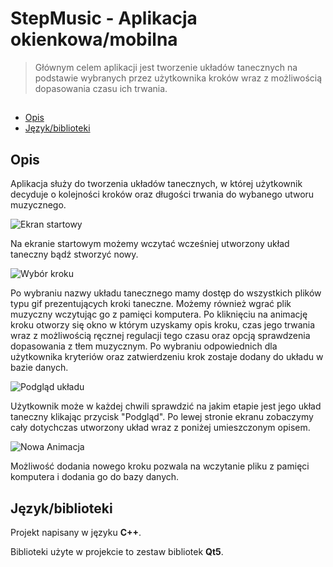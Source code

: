 # StepMusic - Aplikacja okienkowa/mobilna
> Głównym celem aplikacji jest tworzenie układów tanecznych na podstawie wybranych przez użytkownika kroków wraz z możliwością dopasowania czasu ich trwania.

## 
* [Opis](#Opis)
* [Język/biblioteki](#Język/biblioteki)


## Opis

Aplikacja służy do tworzenia układów tanecznych, w której użytkownik decyduje o kolejności kroków oraz długości trwania do wybanego utworu muzycznego. 

![Ekran startowy](https://github.com/MagdalenaZimoch/Projekt-C-/blob/master/Pliki/aplikacjamuzyczna1.PNG "Ekran Startowy")

Na ekranie startowym możemy wczytać wcześniej utworzony układ taneczny bądź stworzyć nowy.

![Wybór kroku](https://github.com/MagdalenaZimoch/Projekt-C-/blob/master/Pliki/aplikacjamuzyczna2.PNG "Wybór kroku")

Po wybraniu nazwy układu tanecznego mamy dostęp do wszystkich plików typu gif prezentujących kroki taneczne. Możemy również wgrać plik muzyczny wczytując go z pamięci komputera. Po kliknięciu na animację kroku otworzy się okno w którym uzyskamy opis kroku, czas jego trwania wraz z możliwością ręcznej regulacji tego czasu oraz opcją sprawdzenia dopasowania z tłem muzycznym. 
Po wybraniu odpowiednich dla użytkownika kryteriów oraz zatwierdzeniu krok zostaje dodany do układu w bazie danych.

![Podgląd układu](https://github.com/MagdalenaZimoch/Projekt-C-/blob/master/Pliki/aplikacjamuzyczna4.PNG "Podgląd układu")

Użytkownik może w każdej chwili sprawdzić na jakim etapie jest jego układ taneczny klikając przycisk "Podgląd". Po lewej stronie ekranu zobaczymy cały dotychczas utworzony układ wraz z poniżej umieszczonym opisem.

![Nowa Animacja](https://github.com/MagdalenaZimoch/Projekt-C-/blob/master/Pliki/aplikacjamuzyczna3.PNG "Nowa animacja")

Możliwość dodania nowego kroku pozwala na wczytanie pliku z pamięci komputera i dodania go do bazy danych.


## Język/biblioteki

Projekt napisany w języku **C++**.

Biblioteki użyte w projekcie to zestaw bibliotek **Qt5**.








